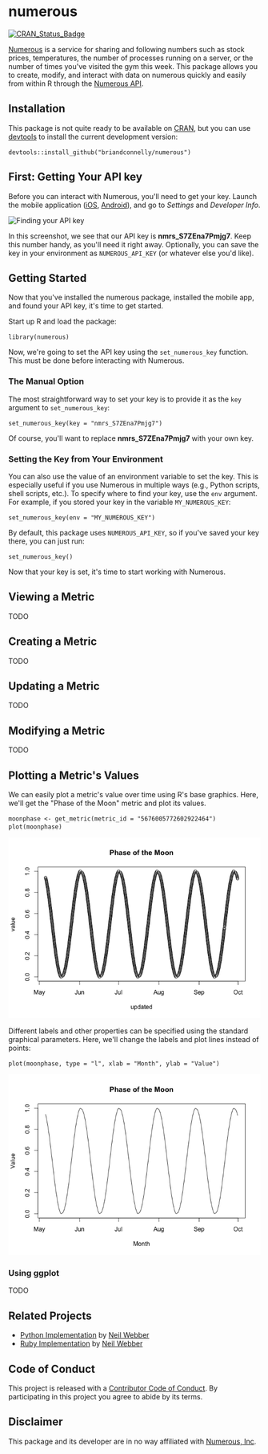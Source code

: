 numerous
========

[![CRAN\_Status\_Badge](http://www.r-pkg.org/badges/version/numerous)](http://cran.r-project.org/package=numerous)

[Numerous](http://numerousapp.com) is a service for sharing and
following numbers such as stock prices, temperatures, the number of
processes running on a server, or the number of times you've visited the
gym this week. This package allows you to create, modify, and interact
with data on numerous quickly and easily from within R through the
[Numerous API](https://developer.numerousapp.com).

Installation
------------

This package is not quite ready to be available on
[CRAN](http://cran.r-project.org), but you can use
[devtools](http://cran.r-project.org/web/packages/devtools/index.html)
to install the current development version:

    devtools::install_github("briandconnelly/numerous")

First: Getting Your API key
---------------------------

Before you can interact with Numerous, you'll need to get your key.
Launch the mobile application
([iOS](https://itunes.apple.com/us/app/numerous-lifes-most-important/id797642904?mt=8),
[Android](https://play.google.com/store/apps/details?id=com.numerousapp)),
and go to *Settings* and *Developer Info*.

![Finding your API
key](https://raw.githubusercontent.com/briandconnelly/numerous/master/figures/screenshot_apikey.png)

In this screenshot, we see that our API key is **nmrs\_S7ZEna7Pmjg7**.
Keep this number handy, as you'll need it right away. Optionally, you
can save the key in your environment as `NUMEROUS_API_KEY` (or whatever
else you'd like).

Getting Started
---------------

Now that you've installed the numerous package, installed the mobile
app, and found your API key, it's time to get started.

Start up R and load the package:

    library(numerous)

Now, we're going to set the API key using the `set_numerous_key`
function. This must be done before interacting with Numerous.

### The Manual Option

The most straightforward way to set your key is to provide it as the
`key` argument to `set_numerous_key`:

    set_numerous_key(key = "nmrs_S7ZEna7Pmjg7")

Of course, you'll want to replace **nmrs\_S7ZEna7Pmjg7** with your own
key.

### Setting the Key from Your Environment

You can also use the value of an environment variable to set the key.
This is especially useful if you use Numerous in multiple ways (e.g.,
Python scripts, shell scripts, etc.). To specify where to find your key,
use the `env` argument. For example, if you stored your key in the
variable `MY_NUMEROUS_KEY`:

    set_numerous_key(env = "MY_NUMEROUS_KEY")

By default, this package uses `NUMEROUS_API_KEY`, so if you've saved
your key there, you can just run:

    set_numerous_key()

Now that your key is set, it's time to start working with Numerous.

Viewing a Metric
----------------

TODO

Creating a Metric
-----------------

TODO

Updating a Metric
-----------------

TODO

Modifying a Metric
------------------

TODO

Plotting a Metric's Values
--------------------------

We can easily plot a metric's value over time using R's base graphics.
Here, we'll get the "Phase of the Moon" metric and plot its values.

    moonphase <- get_metric(metric_id = "5676005772602922464")
    plot(moonphase)

![](figures/Basic%20plot-1.png)

Different labels and other properties can be specified using the
standard graphical parameters. Here, we'll change the labels and plot
lines instead of points:

    plot(moonphase, type = "l", xlab = "Month", ylab = "Value")

![](figures/Plot%20with%20updated%20labels-1.png)

### Using ggplot

TODO

Related Projects
----------------

-   [Python Implementation](https://github.com/outofmbufs/Nappy) by
    [Neil Webber](http://www.neilwebber.com/)
-   [Ruby Implementation](https://github.com/outofmbufs/numeruby) by
    [Neil Webber](http://www.neilwebber.com/)

Code of Conduct
---------------

This project is released with a [Contributor Code of
Conduct](CONDUCT.md). By participating in this project you agree to
abide by its terms.

Disclaimer
----------

This package and its developer are in no way affiliated with [Numerous,
Inc](http://numerousapp.com).
